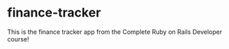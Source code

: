 # finance-tracker
This is the finance tracker app from the Complete Ruby on Rails Developer course!
